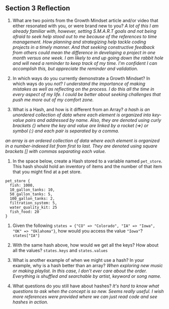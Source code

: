 ## Section 3 Reflection

1. What are two points from the Growth Mindset article and/or video that either resonated with you, or were brand new to you?
*A lot of this I am already familiar with, however, setting S.M.A.R.T goals and not being afraid to seek help stood out to me because of the references to time management. How planning and strategizing help tackle coding projects in a timely manner. And that seeking constructive feedback from others could mean the difference in developing a project in one month versus one week. I am likely to end up going down the rabbit hole and will need a reminder to keep track of my time. I'm confident I can accomplish this, but appreciate the reminder and validation.*

1. In which ways do you currently demonstrate a Growth Mindset? In which ways do you _not_?
*I understand the importance of making mistakes as well as reflecting on the process. I do this all the time in every aspect of my life. I could be better about seeking challenges that push me more out of my comfort zone.*

1. What is a Hash, and how is it different from an Array?
*a hash is an unordered collection of data where each element is organized into key-value pairs and addressed by name. Also, they are denoted using curly brackets {} where the key and value are linked by a rocket (=>) or symbol (:) and each pair is separated by a comma.*

*an array is an ordered collection of data where each element is organized in a number-indexed list from first to last. They are denoted using square brackets [] with commas separating each value.*

1. In the space below, create a Hash stored to a variable named `pet_store`.  This hash should hold an inventory of items and the number of that item that you might find at a pet store.
```
pet_store {
  fish: 1000,
  10_gallon_tanks: 10,
  50_gallon_tanks: 5,
  100_gallon_tanks: 2,
  filtration_system: 5,
  water_quality_kit: 25
  fish_food: 20
}
```

1. Given the following `states = {"CO" => "Colorado", "IA" => "Iowa", "OK" => "Oklahoma"}`, how would you access the value `"Iowa"`?
`states["IA"]`

1. With the same hash above, how would we get all the keys?  How about all the values?
`states.keys` and `states.values`

1. What is another example of when we might use a hash?  In your example, why is a hash better than an array?
*When exploring new music or making playlist. In this case, I don't ever care about the order. Everything is shuffled and searchable by artist, keyword or song name.*

1. What questions do you still have about hashes?
*It's hard to know what questions to ask when the concept is so new. Seems really useful. I wish more references were provided where we can just read code and see hashes in action.*
